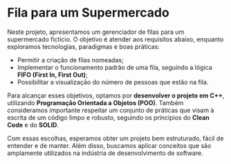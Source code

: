

# Fila para um Supermercado

Neste projeto, apresentamos um gerenciador de filas para um supermercado fictício. O objetivo é atender aos requisitos abaixo, enquanto exploramos tecnologias, paradigmas e boas práticas:

- Permitir a criação de filas nomeadas;
- Implementar o funcionamento padrão de uma fila, seguindo a lógica **FIFO (First In, First Out)**;
- Possibilitar a visualização do número de pessoas que estão na fila.

Para alcançar esses objetivos, optamos por **desenvolver o projeto em C++**, utilizando **Programação Orientada a Objetos (POO)**. Também consideramos importante respeitar um conjunto de práticas que visam à escrita de um código limpo e robusto, seguindo os princípios do **Clean Code** e do **SOLID**.

Com essas escolhas, esperamos obter um projeto bem estruturado, fácil de entender e de manter. Além disso, buscamos aplicar conceitos que são amplamente utilizados na indústria de desenvolvimento de software.
